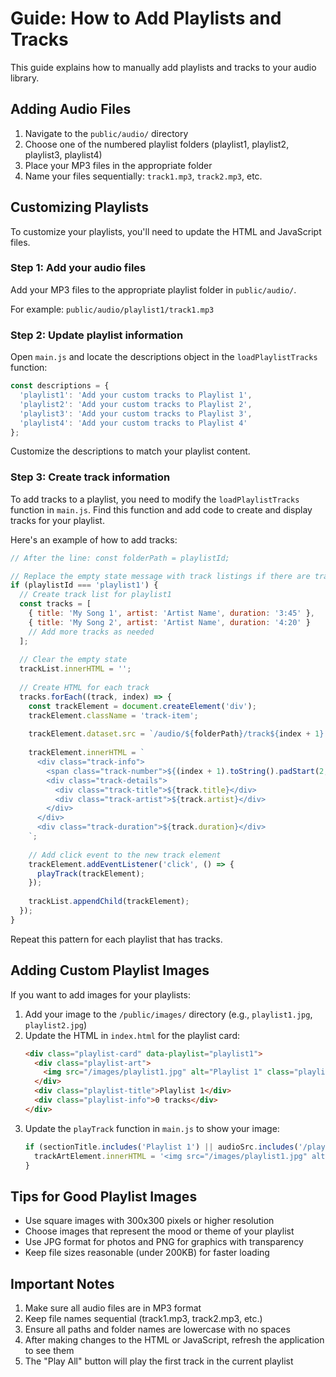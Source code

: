 # Guide: How to Add Playlists and Tracks

This guide explains how to manually add playlists and tracks to your audio library.

## Adding Audio Files

1. Navigate to the `public/audio/` directory
2. Choose one of the numbered playlist folders (playlist1, playlist2, playlist3, playlist4)
3. Place your MP3 files in the appropriate folder
4. Name your files sequentially: `track1.mp3`, `track2.mp3`, etc.

## Customizing Playlists

To customize your playlists, you'll need to update the HTML and JavaScript files.

### Step 1: Add your audio files

Add your MP3 files to the appropriate playlist folder in `public/audio/`.

For example: `public/audio/playlist1/track1.mp3`

### Step 2: Update playlist information

Open `main.js` and locate the descriptions object in the `loadPlaylistTracks` function:

```javascript
const descriptions = {
  'playlist1': 'Add your custom tracks to Playlist 1',
  'playlist2': 'Add your custom tracks to Playlist 2',
  'playlist3': 'Add your custom tracks to Playlist 3',
  'playlist4': 'Add your custom tracks to Playlist 4'
};
```

Customize the descriptions to match your playlist content.

### Step 3: Create track information

To add tracks to a playlist, you need to modify the `loadPlaylistTracks` function in `main.js`. Find this function and add code to create and display tracks for your playlist.

Here's an example of how to add tracks:

```javascript
// After the line: const folderPath = playlistId;

// Replace the empty state message with track listings if there are tracks
if (playlistId === 'playlist1') {
  // Create track list for playlist1
  const tracks = [
    { title: 'My Song 1', artist: 'Artist Name', duration: '3:45' },
    { title: 'My Song 2', artist: 'Artist Name', duration: '4:20' }
    // Add more tracks as needed
  ];
  
  // Clear the empty state
  trackList.innerHTML = '';
  
  // Create HTML for each track
  tracks.forEach((track, index) => {
    const trackElement = document.createElement('div');
    trackElement.className = 'track-item';
    
    trackElement.dataset.src = `/audio/${folderPath}/track${index + 1}.mp3`;
    
    trackElement.innerHTML = `
      <div class="track-info">
        <span class="track-number">${(index + 1).toString().padStart(2, '0')}</span>
        <div class="track-details">
          <div class="track-title">${track.title}</div>
          <div class="track-artist">${track.artist}</div>
        </div>
      </div>
      <div class="track-duration">${track.duration}</div>
    `;
    
    // Add click event to the new track element
    trackElement.addEventListener('click', () => {
      playTrack(trackElement);
    });
    
    trackList.appendChild(trackElement);
  });
}
```

Repeat this pattern for each playlist that has tracks.

## Adding Custom Playlist Images

If you want to add images for your playlists:

1. Add your image to the `/public/images/` directory (e.g., `playlist1.jpg`, `playlist2.jpg`)
2. Update the HTML in `index.html` for the playlist card:
   ```html
   <div class="playlist-card" data-playlist="playlist1">
     <div class="playlist-art">
       <img src="/images/playlist1.jpg" alt="Playlist 1" class="playlist-image">
     </div>
     <div class="playlist-title">Playlist 1</div>
     <div class="playlist-info">0 tracks</div>
   </div>
   ```
3. Update the `playTrack` function in `main.js` to show your image:
   ```javascript
   if (sectionTitle.includes('Playlist 1') || audioSrc.includes('/playlist1/') || currentPlaylist === 'playlist1') {
     trackArtElement.innerHTML = '<img src="/images/playlist1.jpg" alt="Playlist 1" class="track-art-img">';
   }
   ```

## Tips for Good Playlist Images

- Use square images with 300x300 pixels or higher resolution
- Choose images that represent the mood or theme of your playlist
- Use JPG format for photos and PNG for graphics with transparency
- Keep file sizes reasonable (under 200KB) for faster loading

## Important Notes

1. Make sure all audio files are in MP3 format
2. Keep file names sequential (track1.mp3, track2.mp3, etc.)
3. Ensure all paths and folder names are lowercase with no spaces
4. After making changes to the HTML or JavaScript, refresh the application to see them
5. The "Play All" button will play the first track in the current playlist 